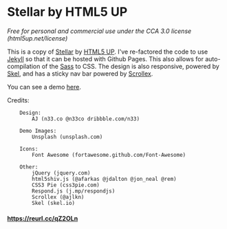# Stellar by HTML5 UP

*Free for personal and commercial use under the CCA 3.0 license (html5up.net/license)*

This is a copy of [Stellar](https://html5up.net/stellar) by [HTML5 UP](https://html5up.net). I've re-factored the code to use [Jekyll](https://jekyllrb.com) so that it can be hosted with Github Pages. This also allows for auto-compilation of the [Sass](http://sass-lang.cpm) to CSS. The design is also responsive, powered by [Skel](http://skel.io), and has a sticky nav bar powered by [Scrollex](https://github.com/ajlkn/jquery.scrollex).

You can see a demo [here](https://ian20040409.github.io/html5up-stellar).

Credits:

		Design:
			AJ (n33.co @n33co dribbble.com/n33)

		Demo Images:
			Unsplash (unsplash.com)

		Icons:
			Font Awesome (fortawesome.github.com/Font-Awesome)

		Other:
			jQuery (jquery.com)
			html5shiv.js (@afarkas @jdalton @jon_neal @rem)
			CSS3 Pie (css3pie.com)
			Respond.js (j.mp/respondjs)
			Scrollex (@ajlkn)
			Skel (skel.io)
			
			
#### <https://reurl.cc/qZ2OLn>  
